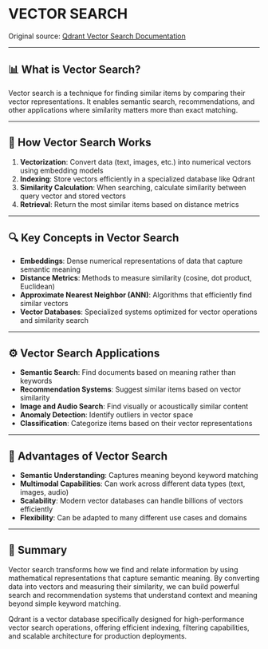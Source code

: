 # VECTOR SEARCH

Original source: [Qdrant Vector Search Documentation](https://qdrant.tech/documentation/overview/vector-search/)

---

## 📊 What is Vector Search?

Vector search is a technique for finding similar items by comparing their vector representations. It enables semantic search, recommendations, and other applications where similarity matters more than exact matching.

---

## 🧠 How Vector Search Works

1. **Vectorization**: Convert data (text, images, etc.) into numerical vectors using embedding models
2. **Indexing**: Store vectors efficiently in a specialized database like Qdrant
3. **Similarity Calculation**: When searching, calculate similarity between query vector and stored vectors
4. **Retrieval**: Return the most similar items based on distance metrics

---

## 🔍 Key Concepts in Vector Search

- **Embeddings**: Dense numerical representations of data that capture semantic meaning
- **Distance Metrics**: Methods to measure similarity (cosine, dot product, Euclidean)
- **Approximate Nearest Neighbor (ANN)**: Algorithms that efficiently find similar vectors
- **Vector Databases**: Specialized systems optimized for vector operations and similarity search

---

## ⚙️ Vector Search Applications

- **Semantic Search**: Find documents based on meaning rather than keywords
- **Recommendation Systems**: Suggest similar items based on vector similarity
- **Image and Audio Search**: Find visually or acoustically similar content
- **Anomaly Detection**: Identify outliers in vector space
- **Classification**: Categorize items based on their vector representations

---

## 🚀 Advantages of Vector Search

- **Semantic Understanding**: Captures meaning beyond keyword matching
- **Multimodal Capabilities**: Can work across different data types (text, images, audio)
- **Scalability**: Modern vector databases can handle billions of vectors efficiently
- **Flexibility**: Can be adapted to many different use cases and domains

---

## 📝 Summary

Vector search transforms how we find and relate information by using mathematical representations that capture semantic meaning. By converting data into vectors and measuring their similarity, we can build powerful search and recommendation systems that understand context and meaning beyond simple keyword matching.

Qdrant is a vector database specifically designed for high-performance vector search operations, offering efficient indexing, filtering capabilities, and scalable architecture for production deployments.